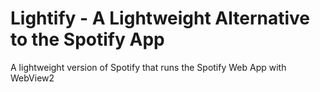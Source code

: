 # Lightify - A Lightweight Alternative to the Spotify App
A lightweight version of Spotify that runs the Spotify Web App with WebView2
